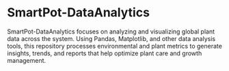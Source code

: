 # SmartPot-DataAnalytics
SmartPot-DataAnalytics focuses on analyzing and visualizing global plant data across the system. Using Pandas, Matplotlib, and other data analysis tools, this repository processes environmental and plant metrics to generate insights, trends, and reports that help optimize plant care and growth management.
